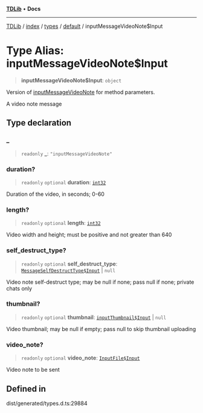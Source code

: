 [**TDLib**](../../../../../../README.md) • **Docs**

***

[TDLib](../../../../../../modules.md) / [index](../../../../../README.md) / [types](../../../README.md) / [default](../README.md) / inputMessageVideoNote$Input

# Type Alias: inputMessageVideoNote$Input

> **inputMessageVideoNote$Input**: `object`

Version of [inputMessageVideoNote](inputMessageVideoNote.md) for method parameters.

A video note message

## Type declaration

### \_

> `readonly` **\_**: `"inputMessageVideoNote"`

### duration?

> `readonly` `optional` **duration**: [`int32`](int32-1.md)

Duration of the video, in seconds; 0-60

### length?

> `readonly` `optional` **length**: [`int32`](int32-1.md)

Video width and height; must be positive and not greater than 640

### self\_destruct\_type?

> `readonly` `optional` **self\_destruct\_type**: [`MessageSelfDestructType$Input`](MessageSelfDestructType$Input.md) \| `null`

Video note self-destruct type; may be null if none; pass null if none; private chats only

### thumbnail?

> `readonly` `optional` **thumbnail**: [`inputThumbnail$Input`](inputThumbnail$Input-1.md) \| `null`

Video thumbnail; may be null if empty; pass null to skip thumbnail uploading

### video\_note?

> `readonly` `optional` **video\_note**: [`InputFile$Input`](InputFile$Input.md)

Video note to be sent

## Defined in

dist/generated/types.d.ts:29884
